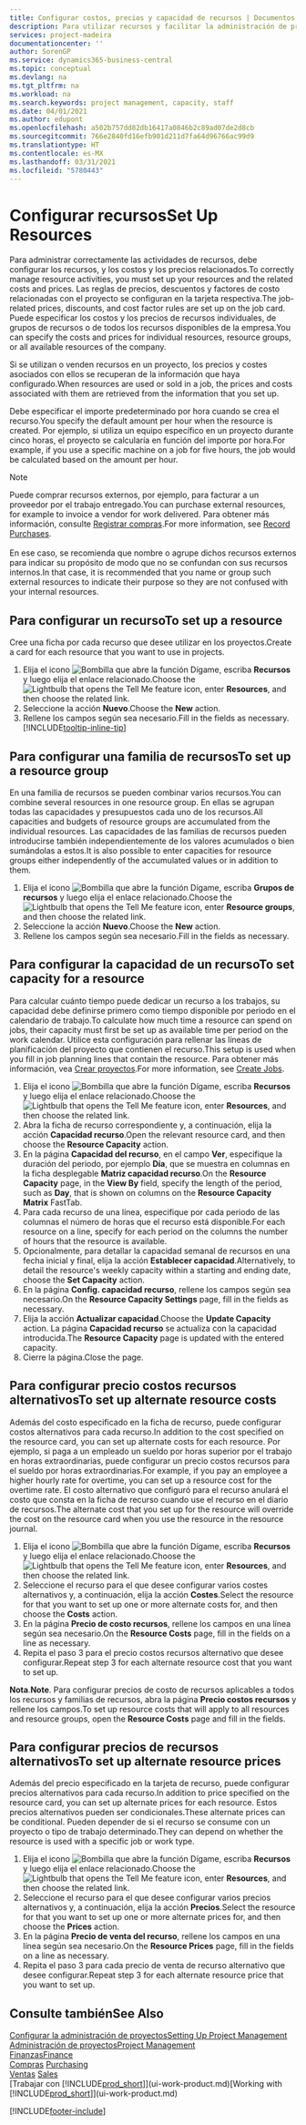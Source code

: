 ```yaml
---
title: Configurar costos, precios y capacidad de recursos | Documentos de Microsoft
description: Para utilizar recursos y facilitar la administración de proyectos, especifique costes y precios para recursos individuales o grupos de recursos, y configure la capacidad de recursos.
services: project-madeira
documentationcenter: ''
author: SorenGP
ms.service: dynamics365-business-central
ms.topic: conceptual
ms.devlang: na
ms.tgt_pltfrm: na
ms.workload: na
ms.search.keywords: project management, capacity, staff
ms.date: 04/01/2021
ms.author: edupont
ms.openlocfilehash: a502b757dd82db16417a0846b2c89ad07de2d8cb
ms.sourcegitcommit: 766e2840fd16efb901d211d7fa64d96766ac99d9
ms.translationtype: HT
ms.contentlocale: es-MX
ms.lasthandoff: 03/31/2021
ms.locfileid: "5780443"
---
```

# <a name="set-up-resources"></a><span data-ttu-id="d7926-103">Configurar recursos</span><span class="sxs-lookup"><span data-stu-id="d7926-103">Set Up Resources</span></span>
<span data-ttu-id="d7926-104">Para administrar correctamente las actividades de recursos, debe configurar los recursos, y los costos y los precios relacionados.</span><span class="sxs-lookup"><span data-stu-id="d7926-104">To correctly manage resource activities, you must set up your resources and the related costs and prices.</span></span> <span data-ttu-id="d7926-105">Las reglas de precios, descuentos y factores de costo relacionadas con el proyecto se configuran en la tarjeta respectiva.</span><span class="sxs-lookup"><span data-stu-id="d7926-105">The job-related prices, discounts, and cost factor rules are set up on the job card.</span></span> <span data-ttu-id="d7926-106">Puede especificar los costos y los precios de recursos individuales, de grupos de recursos o de todos los recursos disponibles de la empresa.</span><span class="sxs-lookup"><span data-stu-id="d7926-106">You can specify the costs and prices for individual resources, resource groups, or all available resources of the company.</span></span>

<span data-ttu-id="d7926-107">Si se utilizan o venden recursos en un proyecto, los precios y costes asociados con ellos se recuperan de la información que haya configurado.</span><span class="sxs-lookup"><span data-stu-id="d7926-107">When resources are used or sold in a job, the prices and costs associated with them are retrieved from the information that you set up.</span></span>

<span data-ttu-id="d7926-108">Debe especificar el importe predeterminado por hora cuando se crea el recurso.</span><span class="sxs-lookup"><span data-stu-id="d7926-108">You specify the default amount per hour when the resource is created.</span></span> <span data-ttu-id="d7926-109">Por ejemplo, si utiliza un equipo específico en un proyecto durante cinco horas, el proyecto se calcularía en función del importe por hora.</span><span class="sxs-lookup"><span data-stu-id="d7926-109">For example, if you use a specific machine on a job for five hours, the job would be calculated based on the amount per hour.</span></span>

> [!NOTE]
> <span data-ttu-id="d7926-110">Puede comprar recursos externos, por ejemplo, para facturar a un proveedor por el trabajo entregado.</span><span class="sxs-lookup"><span data-stu-id="d7926-110">You can purchase external resources, for example to invoice a vendor for work delivered.</span></span> <span data-ttu-id="d7926-111">Para obtener más información, consulte [Registrar compras](purchasing-how-record-purchases.md).</span><span class="sxs-lookup"><span data-stu-id="d7926-111">For more information, see [Record Purchases](purchasing-how-record-purchases.md).</span></span><br /><br />
> <span data-ttu-id="d7926-112">En ese caso, se recomienda que nombre o agrupe dichos recursos externos para indicar su propósito de modo que no se confundan con sus recursos internos.</span><span class="sxs-lookup"><span data-stu-id="d7926-112">In that case, it is recommended that you name or group such external resources to indicate their purpose so they are not confused with your internal resources.</span></span>

## <a name="to-set-up-a-resource"></a><span data-ttu-id="d7926-113">Para configurar un recurso</span><span class="sxs-lookup"><span data-stu-id="d7926-113">To set up a resource</span></span>
<span data-ttu-id="d7926-114">Cree una ficha por cada recurso que desee utilizar en los proyectos.</span><span class="sxs-lookup"><span data-stu-id="d7926-114">Create a card for each resource that you want to use in projects.</span></span>

1. <span data-ttu-id="d7926-115">Elija el icono ![Bombilla que abre la función Dígame](media/ui-search/search_small.png "Dígame qué desea hacer"), escriba **Recursos** y luego elija el enlace relacionado.</span><span class="sxs-lookup"><span data-stu-id="d7926-115">Choose the ![Lightbulb that opens the Tell Me feature](media/ui-search/search_small.png "Tell me what you want to do") icon, enter **Resources**, and then choose the related link.</span></span>
2. <span data-ttu-id="d7926-116">Seleccione la acción **Nuevo**.</span><span class="sxs-lookup"><span data-stu-id="d7926-116">Choose the **New** action.</span></span>
3. <span data-ttu-id="d7926-117">Rellene los campos según sea necesario.</span><span class="sxs-lookup"><span data-stu-id="d7926-117">Fill in the fields as necessary.</span></span> [!INCLUDE[tooltip-inline-tip](includes/tooltip-inline-tip_md.md)]  

## <a name="to-set-up-a-resource-group"></a><span data-ttu-id="d7926-118">Para configurar una familia de recursos</span><span class="sxs-lookup"><span data-stu-id="d7926-118">To set up a resource group</span></span>
<span data-ttu-id="d7926-119">En una familia de recursos se pueden combinar varios recursos.</span><span class="sxs-lookup"><span data-stu-id="d7926-119">You can combine several resources in one resource group.</span></span> <span data-ttu-id="d7926-120">En ellas se agrupan todas las capacidades y presupuestos cada uno de los recursos.</span><span class="sxs-lookup"><span data-stu-id="d7926-120">All capacities and budgets of resource groups are accumulated from the individual resources.</span></span> <span data-ttu-id="d7926-121">Las capacidades de las familias de recursos pueden introducirse también independientemente de los valores acumulados o bien sumándolas a estos.</span><span class="sxs-lookup"><span data-stu-id="d7926-121">It is also possible to enter capacities for resource groups either independently of the accumulated values or in addition to them.</span></span>

1. <span data-ttu-id="d7926-122">Elija el icono ![Bombilla que abre la función Dígame](media/ui-search/search_small.png "Dígame qué desea hacer"), escriba **Grupos de recursos** y luego elija el enlace relacionado.</span><span class="sxs-lookup"><span data-stu-id="d7926-122">Choose the ![Lightbulb that opens the Tell Me feature](media/ui-search/search_small.png "Tell me what you want to do") icon, enter **Resource groups**, and then choose the related link.</span></span>
2. <span data-ttu-id="d7926-123">Seleccione la acción **Nuevo**.</span><span class="sxs-lookup"><span data-stu-id="d7926-123">Choose the **New** action.</span></span>
3. <span data-ttu-id="d7926-124">Rellene los campos según sea necesario.</span><span class="sxs-lookup"><span data-stu-id="d7926-124">Fill in the fields as necessary.</span></span>

## <a name="to-set-capacity-for-a-resource"></a><span data-ttu-id="d7926-125">Para configurar la capacidad de un recurso</span><span class="sxs-lookup"><span data-stu-id="d7926-125">To set capacity for a resource</span></span>
<span data-ttu-id="d7926-126">Para calcular cuánto tiempo puede dedicar un recurso a los trabajos, su capacidad debe definirse primero como tiempo disponible por periodo en el calendario de trabajo.</span><span class="sxs-lookup"><span data-stu-id="d7926-126">To calculate how much time a resource can spend on jobs, their capacity must first be set up as available time per period on the work calendar.</span></span> <span data-ttu-id="d7926-127">Utilice esta configuración para rellenar las líneas de planificación del proyecto que contienen el recurso.</span><span class="sxs-lookup"><span data-stu-id="d7926-127">This setup is used when you fill in job planning lines that contain the resource.</span></span> <span data-ttu-id="d7926-128">Para obtener más información, vea [Crear proyectos](projects-how-create-jobs.md).</span><span class="sxs-lookup"><span data-stu-id="d7926-128">For more information, see [Create Jobs](projects-how-create-jobs.md).</span></span>

1. <span data-ttu-id="d7926-129">Elija el icono ![Bombilla que abre la función Dígame](media/ui-search/search_small.png "Dígame qué desea hacer"), escriba **Recursos** y luego elija el enlace relacionado.</span><span class="sxs-lookup"><span data-stu-id="d7926-129">Choose the ![Lightbulb that opens the Tell Me feature](media/ui-search/search_small.png "Tell me what you want to do") icon, enter **Resources**, and then choose the related link.</span></span>
2. <span data-ttu-id="d7926-130">Abra la ficha de recurso correspondiente y, a continuación, elija la acción **Capacidad recurso**.</span><span class="sxs-lookup"><span data-stu-id="d7926-130">Open the relevant resource card, and then choose the **Resource Capacity** action.</span></span>
3. <span data-ttu-id="d7926-131">En la página **Capacidad del recurso**, en el campo **Ver**, especifique la duración del periodo, por ejemplo **Día**, que se muestra en columnas en la ficha desplegable **Matriz capacidad recurso**.</span><span class="sxs-lookup"><span data-stu-id="d7926-131">On the **Resource Capacity** page, in the **View By** field, specify the length of the period, such as **Day**, that is shown on columns on the **Resource Capacity Matrix** FastTab.</span></span>
4. <span data-ttu-id="d7926-132">Para cada recurso de una línea, especifique por cada periodo de las columnas el número de horas que el recurso está disponible.</span><span class="sxs-lookup"><span data-stu-id="d7926-132">For each resource on a line, specify for each period on the columns the number of hours that the resource is available.</span></span>
5. <span data-ttu-id="d7926-133">Opcionalmente, para detallar la capacidad semanal de recursos en una fecha inicial y final, elija la acción **Establecer capacidad**.</span><span class="sxs-lookup"><span data-stu-id="d7926-133">Alternatively, to detail the resource's weekly capacity within a starting and ending date, choose the **Set Capacity** action.</span></span>
6. <span data-ttu-id="d7926-134">En la página **Config. capacidad recurso**, rellene los campos según sea necesario.</span><span class="sxs-lookup"><span data-stu-id="d7926-134">On the **Resource Capacity Settings** page, fill in the fields as necessary.</span></span>
7. <span data-ttu-id="d7926-135">Elija la acción **Actualizar capacidad**.</span><span class="sxs-lookup"><span data-stu-id="d7926-135">Choose the **Update Capacity** action.</span></span> <span data-ttu-id="d7926-136">La página **Capacidad recurso** se actualiza con la capacidad introducida.</span><span class="sxs-lookup"><span data-stu-id="d7926-136">The **Resource Capacity** page is updated with the entered capacity.</span></span>
8. <span data-ttu-id="d7926-137">Cierre la página.</span><span class="sxs-lookup"><span data-stu-id="d7926-137">Close the page.</span></span>

## <a name="to-set-up-alternate-resource-costs"></a><span data-ttu-id="d7926-138">Para configurar precio costos recursos alternativos</span><span class="sxs-lookup"><span data-stu-id="d7926-138">To set up alternate resource costs</span></span>
<span data-ttu-id="d7926-139">Además del costo especificado en la ficha de recurso, puede configurar costos alternativos para cada recurso.</span><span class="sxs-lookup"><span data-stu-id="d7926-139">In addition to the cost specified on the resource card, you can set up alternate costs for each resource.</span></span> <span data-ttu-id="d7926-140">Por ejemplo, si paga a un empleado un sueldo por horas superior por el trabajo en horas extraordinarias, puede configurar un precio costos recursos para el sueldo por horas extraordinarias.</span><span class="sxs-lookup"><span data-stu-id="d7926-140">For example, if you pay an employee a higher hourly rate for overtime, you can set up a resource cost for the overtime rate.</span></span> <span data-ttu-id="d7926-141">El costo alternativo que configuró para el recurso anulará el costo que consta en la ficha de recurso cuando use el recurso en el diario de recursos.</span><span class="sxs-lookup"><span data-stu-id="d7926-141">The alternate cost that you set up for the resource will override the cost on the resource card when you use the resource in the resource journal.</span></span>

1. <span data-ttu-id="d7926-142">Elija el icono ![Bombilla que abre la función Dígame](media/ui-search/search_small.png "Dígame qué desea hacer"), escriba **Recursos** y luego elija el enlace relacionado.</span><span class="sxs-lookup"><span data-stu-id="d7926-142">Choose the ![Lightbulb that opens the Tell Me feature](media/ui-search/search_small.png "Tell me what you want to do") icon, enter **Resources**, and then choose the related link.</span></span>  
2. <span data-ttu-id="d7926-143">Seleccione el recurso para el que desee configurar varios costes alternativos y, a continuación, elija la acción **Costes**.</span><span class="sxs-lookup"><span data-stu-id="d7926-143">Select the resource for that you want to set up one or more alternate costs for, and then choose the **Costs** action.</span></span>  
3. <span data-ttu-id="d7926-144">En la página **Precio de costo recursos**, rellene los campos en una línea según sea necesario.</span><span class="sxs-lookup"><span data-stu-id="d7926-144">On the **Resource Costs** page, fill in the fields on a line as necessary.</span></span>  
4. <span data-ttu-id="d7926-145">Repita el paso 3 para el precio costos recursos alternativo que desee configurar.</span><span class="sxs-lookup"><span data-stu-id="d7926-145">Repeat step 3 for each alternate resource cost that you want to set up.</span></span>

<span data-ttu-id="d7926-146">**Nota**.</span><span class="sxs-lookup"><span data-stu-id="d7926-146">**Note**.</span></span> <span data-ttu-id="d7926-147">Para configurar precios de costo de recursos aplicables a todos los recursos y familias de recursos, abra la página **Precio costos recursos** y rellene los campos.</span><span class="sxs-lookup"><span data-stu-id="d7926-147">To set up resource costs that will apply to all resources and resource groups, open the **Resource Costs** page and fill in the fields.</span></span>

## <a name="to-set-up-alternate-resource-prices"></a><span data-ttu-id="d7926-148">Para configurar precios de recursos alternativos</span><span class="sxs-lookup"><span data-stu-id="d7926-148">To set up alternate resource prices</span></span>
<span data-ttu-id="d7926-149">Además del precio especificado en la tarjeta de recurso, puede configurar precios alternativos para cada recurso.</span><span class="sxs-lookup"><span data-stu-id="d7926-149">In addition to price specified on the resource card, you can set up alternate prices for each resource.</span></span> <span data-ttu-id="d7926-150">Estos precios alternativos pueden ser condicionales.</span><span class="sxs-lookup"><span data-stu-id="d7926-150">These alternate prices can be conditional.</span></span> <span data-ttu-id="d7926-151">Pueden depender de si el recurso se consume con un proyecto o tipo de trabajo determinado.</span><span class="sxs-lookup"><span data-stu-id="d7926-151">They can depend on whether the resource is used with a specific job or work type.</span></span>

1. <span data-ttu-id="d7926-152">Elija el icono ![Bombilla que abre la función Dígame](media/ui-search/search_small.png "Dígame qué desea hacer"), escriba **Recursos** y luego elija el enlace relacionado.</span><span class="sxs-lookup"><span data-stu-id="d7926-152">Choose the ![Lightbulb that opens the Tell Me feature](media/ui-search/search_small.png "Tell me what you want to do") icon, enter **Resources**, and then choose the related link.</span></span>
2. <span data-ttu-id="d7926-153">Seleccione el recurso para el que desee configurar varios precios alternativos y, a continuación, elija la acción **Precios**.</span><span class="sxs-lookup"><span data-stu-id="d7926-153">Select the resource for that you want to set up one or more alternate prices for, and then choose the **Prices** action.</span></span>
3. <span data-ttu-id="d7926-154">En la página **Precio de venta del recurso**, rellene los campos en una línea según sea necesario.</span><span class="sxs-lookup"><span data-stu-id="d7926-154">On the **Resource Prices** page, fill in the fields on a line as necessary.</span></span>
4. <span data-ttu-id="d7926-155">Repita el paso 3 para cada precio de venta de recurso alternativo que desee configurar.</span><span class="sxs-lookup"><span data-stu-id="d7926-155">Repeat step 3 for each alternate resource price that you want to set up.</span></span>

## <a name="see-also"></a><span data-ttu-id="d7926-156">Consulte también</span><span class="sxs-lookup"><span data-stu-id="d7926-156">See Also</span></span>
[<span data-ttu-id="d7926-157">Configurar la administración de proyectos</span><span class="sxs-lookup"><span data-stu-id="d7926-157">Setting Up Project Management</span></span>](projects-setup-projects.md)  
[<span data-ttu-id="d7926-158">Administración de proyectos</span><span class="sxs-lookup"><span data-stu-id="d7926-158">Project Management</span></span>](projects-manage-projects.md)  
[<span data-ttu-id="d7926-159">Finanzas</span><span class="sxs-lookup"><span data-stu-id="d7926-159">Finance</span></span>](finance.md)  
<span data-ttu-id="d7926-160">[Compras](purchasing-manage-purchasing.md)       </span><span class="sxs-lookup"><span data-stu-id="d7926-160">[Purchasing](purchasing-manage-purchasing.md)       </span></span>  
<span data-ttu-id="d7926-161">[Ventas](sales-manage-sales.md)    </span><span class="sxs-lookup"><span data-stu-id="d7926-161">[Sales](sales-manage-sales.md)    </span></span>  
<span data-ttu-id="d7926-162">[Trabajar con [!INCLUDE[prod_short](includes/prod_short.md)]](ui-work-product.md)</span><span class="sxs-lookup"><span data-stu-id="d7926-162">[Working with [!INCLUDE[prod_short](includes/prod_short.md)]](ui-work-product.md)</span></span>  


[!INCLUDE[footer-include](includes/footer-banner.md)]